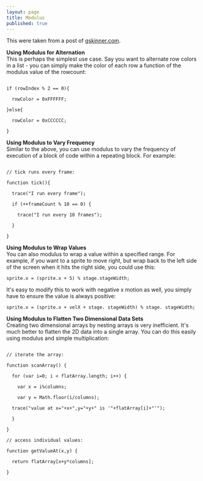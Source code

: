 ```yaml
---
layout: page
title: Modulus
published: true
---
```


This were taken from a post of <a href="http://www.gskinner.com/blog/archives/2008/05/core_as3_modulu.html" target="_blank">gskinner.com</a>.

**Using Modulus for Alternation**<br>
This is perhaps the simplest use case. Say you want to alternate row colors in a list - you can simply make the color of each row a function of the modulus value of the rowcount:

<code>
if (rowIndex % 2 == 0){<br>
&nbsp;&nbsp;rowColor = 0xFFFFFF;<br>
}else{<br>
&nbsp;&nbsp;rowColor = 0xCCCCCC;<br>
}
</code>

**Using Modulus to Vary Frequency**<br>
Similar to the above, you can use modulus to vary the frequency of execution of a block of code within a repeating block. For example:

<code>
// tick runs every frame:<br>
function tick(){<br>
&nbsp;&nbsp;trace("I run every frame");<br>
&nbsp;&nbsp;if (++frameCount % 10 == 0) {<br>
&nbsp;&nbsp;&nbsp;&nbsp;trace("I run every 10 frames");<br>
&nbsp;&nbsp;}<br>
}
</code>

**Using Modulus to Wrap Values**<br>
You can also modulus to wrap a value within a specified range. For example, if you want to a sprite to move right, but wrap back to the left side of the screen when it hits the right side, you could use this:

`sprite.x = (sprite.x + 5) % stage.stageWidth;`

It's easy to modify this to work with negative x motion as well, you simply have to ensure the value is always positive:

`sprite.x = (sprite.x + velX + stage. stageWidth) % stage. stageWidth;`

**Using Modulus to Flatten Two Dimensional Data Sets**<br>
Creating two dimensional arrays by nesting arrays is very inefficient. It's much better to flatten the 2D data into a single array. You can do this easily using modulus and simple multiplication:

<code>
// iterate the array:<br>
function scanArray() {<br>
&nbsp;&nbsp;for (var i=0; i < flatArray.length; i++) {<br>
&nbsp;&nbsp;&nbsp;&nbsp;var x = i%columns;<br>
&nbsp;&nbsp;&nbsp;&nbsp;var y = Math.floor(i/columns);<br>
&nbsp;&nbsp;trace("value at x="+x+",y="+y+" is '"+flatArray[i]+"'");<br>
&nbsp;&nbsp;}<br>
}<br>
// access individual values:<br>
function getValueAt(x,y) {<br>
&nbsp;&nbsp;return flatArray[x+y*columns];<br>
}
</code>